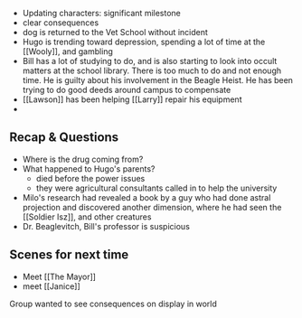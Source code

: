 - Updating characters: significant milestone
- clear consequences
- dog is returned to the Vet School without incident
- Hugo is trending toward depression, spending a lot of time at the [[Wooly]], and gambling
- Bill has a lot of studying to do, and is also starting to look into occult matters at the school library. There is too much to do and not enough time. He is guilty about his involvement in the Beagle Heist. He has been trying to do good deeds around campus to compensate
- [[Lawson]] has been helping [[Larry]] repair his equipment 
- 

## Recap & Questions
- Where is the drug coming from?
- What happened to Hugo's parents?
	- died before the power issues
	- they were agricultural consultants called in to help the university
- Milo's research had revealed a book by a guy who had done astral projection and discovered another dimension, where he had seen the [[Soldier Isz]], and other creatures
- Dr. Beaglevitch, Bill's professor is suspicious

## Scenes for next time
- Meet [[The Mayor]]
- meet [[Janice]]

Group wanted to see consequences on display in world